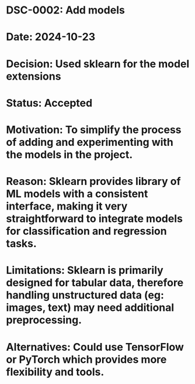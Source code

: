 # DSC-0002: Add models
# Date: 2024-10-23
# Decision: Used sklearn for the model extensions
# Status: Accepted
# Motivation: To simplify the process of adding and experimenting with the models in the project. 
# Reason: Sklearn provides library of ML models with a consistent interface, making it very straightforward to integrate models for classification and regression tasks. 
# Limitations: Sklearn is primarily designed for tabular data, therefore handling unstructured data (eg: images, text) may need additional preprocessing.
# Alternatives: Could use TensorFlow or PyTorch which provides more flexibility and tools.